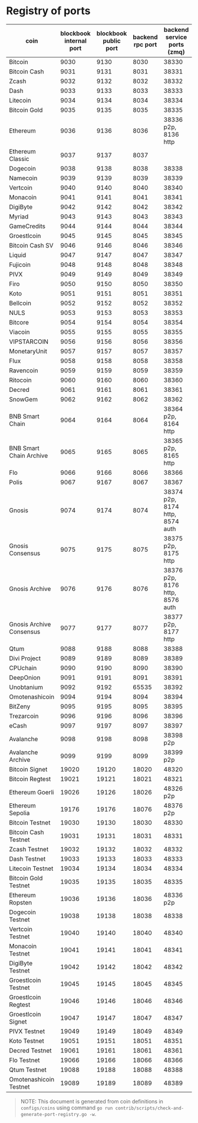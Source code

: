 # Registry of ports

| coin                     | blockbook internal port | blockbook public port | backend rpc port | backend service ports (zmq)     |
| ------------------------ | ----------------------- | --------------------- | ---------------- | ------------------------------- |
| Bitcoin                  | 9030                    | 9130                  | 8030             | 38330                           |
| Bitcoin Cash             | 9031                    | 9131                  | 8031             | 38331                           |
| Zcash                    | 9032                    | 9132                  | 8032             | 38332                           |
| Dash                     | 9033                    | 9133                  | 8033             | 38333                           |
| Litecoin                 | 9034                    | 9134                  | 8034             | 38334                           |
| Bitcoin Gold             | 9035                    | 9135                  | 8035             | 38335                           |
| Ethereum                 | 9036                    | 9136                  | 8036             | 38336 p2p, 8136 http            |
| Ethereum Classic         | 9037                    | 9137                  | 8037             |                                 |
| Dogecoin                 | 9038                    | 9138                  | 8038             | 38338                           |
| Namecoin                 | 9039                    | 9139                  | 8039             | 38339                           |
| Vertcoin                 | 9040                    | 9140                  | 8040             | 38340                           |
| Monacoin                 | 9041                    | 9141                  | 8041             | 38341                           |
| DigiByte                 | 9042                    | 9142                  | 8042             | 38342                           |
| Myriad                   | 9043                    | 9143                  | 8043             | 38343                           |
| GameCredits              | 9044                    | 9144                  | 8044             | 38344                           |
| Groestlcoin              | 9045                    | 9145                  | 8045             | 38345                           |
| Bitcoin Cash SV          | 9046                    | 9146                  | 8046             | 38346                           |
| Liquid                   | 9047                    | 9147                  | 8047             | 38347                           |
| Fujicoin                 | 9048                    | 9148                  | 8048             | 38348                           |
| PIVX                     | 9049                    | 9149                  | 8049             | 38349                           |
| Firo                     | 9050                    | 9150                  | 8050             | 38350                           |
| Koto                     | 9051                    | 9151                  | 8051             | 38351                           |
| Bellcoin                 | 9052                    | 9152                  | 8052             | 38352                           |
| NULS                     | 9053                    | 9153                  | 8053             | 38353                           |
| Bitcore                  | 9054                    | 9154                  | 8054             | 38354                           |
| Viacoin                  | 9055                    | 9155                  | 8055             | 38355                           |
| VIPSTARCOIN              | 9056                    | 9156                  | 8056             | 38356                           |
| MonetaryUnit             | 9057                    | 9157                  | 8057             | 38357                           |
| Flux                     | 9058                    | 9158                  | 8058             | 38358                           |
| Ravencoin                | 9059                    | 9159                  | 8059             | 38359                           |
| Ritocoin                 | 9060                    | 9160                  | 8060             | 38360                           |
| Decred                   | 9061                    | 9161                  | 8061             | 38361                           |
| SnowGem                  | 9062                    | 9162                  | 8062             | 38362                           |
| BNB Smart Chain          | 9064                    | 9164                  | 8064             | 38364 p2p, 8164 http            |
| BNB Smart Chain Archive  | 9065                    | 9165                  | 8065             | 38365 p2p, 8165 http            |
| Flo                      | 9066                    | 9166                  | 8066             | 38366                           |
| Polis                    | 9067                    | 9167                  | 8067             | 38367                           |
| Gnosis                   | 9074                    | 9174                  | 8074             | 38374 p2p, 8174 http, 8574 auth |
| Gnosis Consensus         | 9075                    | 9175                  | 8075             | 38375 p2p, 8175 http            |
| Gnosis Archive           | 9076                    | 9176                  | 8076             | 38376 p2p, 8176 http, 8576 auth |
| Gnosis Archive Consensus | 9077                    | 9177                  | 8077             | 38377 p2p, 8177 http            |
| Qtum                     | 9088                    | 9188                  | 8088             | 38388                           |
| Divi Project             | 9089                    | 9189                  | 8089             | 38389                           |
| CPUchain                 | 9090                    | 9190                  | 8090             | 38390                           |
| DeepOnion                | 9091                    | 9191                  | 8091             | 38391                           |
| Unobtanium               | 9092                    | 9192                  | 65535            | 38392                           |
| Omotenashicoin           | 9094                    | 9194                  | 8094             | 38394                           |
| BitZeny                  | 9095                    | 9195                  | 8095             | 38395                           |
| Trezarcoin               | 9096                    | 9196                  | 8096             | 38396                           |
| eCash                    | 9097                    | 9197                  | 8097             | 38397                           |
| Avalanche                | 9098                    | 9198                  | 8098             | 38398 p2p                       |
| Avalanche Archive        | 9099                    | 9199                  | 8099             | 38399 p2p                       |
| Bitcoin Signet           | 19020                   | 19120                 | 18020            | 48320                           |
| Bitcoin Regtest          | 19021                   | 19121                 | 18021            | 48321                           |
| Ethereum Goerli          | 19026                   | 19126                 | 18026            | 48326 p2p                       |
| Ethereum Sepolia         | 19176                   | 19176                 | 18076            | 48376 p2p                       |
| Bitcoin Testnet          | 19030                   | 19130                 | 18030            | 48330                           |
| Bitcoin Cash Testnet     | 19031                   | 19131                 | 18031            | 48331                           |
| Zcash Testnet            | 19032                   | 19132                 | 18032            | 48332                           |
| Dash Testnet             | 19033                   | 19133                 | 18033            | 48333                           |
| Litecoin Testnet         | 19034                   | 19134                 | 18034            | 48334                           |
| Bitcoin Gold Testnet     | 19035                   | 19135                 | 18035            | 48335                           |
| Ethereum Ropsten         | 19036                   | 19136                 | 18036            | 48336 p2p                       |
| Dogecoin Testnet         | 19038                   | 19138                 | 18038            | 48338                           |
| Vertcoin Testnet         | 19040                   | 19140                 | 18040            | 48340                           |
| Monacoin Testnet         | 19041                   | 19141                 | 18041            | 48341                           |
| DigiByte Testnet         | 19042                   | 19142                 | 18042            | 48342                           |
| Groestlcoin Testnet      | 19045                   | 19145                 | 18045            | 48345                           |
| Groestlcoin Regtest      | 19046                   | 19146                 | 18046            | 48346                           |
| Groestlcoin Signet       | 19047                   | 19147                 | 18047            | 48347                           |
| PIVX Testnet             | 19049                   | 19149                 | 18049            | 48349                           |
| Koto Testnet             | 19051                   | 19151                 | 18051            | 48351                           |
| Decred Testnet           | 19061                   | 19161                 | 18061            | 48361                           |
| Flo Testnet              | 19066                   | 19166                 | 18066            | 48366                           |
| Qtum Testnet             | 19088                   | 19188                 | 18088            | 48388                           |
| Omotenashicoin Testnet   | 19089                   | 19189                 | 18089            | 48389                           |

> NOTE: This document is generated from coin definitions in `configs/coins` using command `go run contrib/scripts/check-and-generate-port-registry.go -w`.
